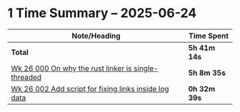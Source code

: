 # 1 Time Summary – 2025-06-24

|Note/Heading|Time Spent|
|------------|----------|
|**Total**|**5h 41m 14s**|
|[Wk 26 000 On why the rust linker is single-threaded](../../../../../../lan/topics/tooling/languages/entries/weekly/2025/Wk%2026%20000%20On%20why%20the%20rust%20linker%20is%20single-threaded.md)|**5h 8m 35s**|
|[Wk 26 002 Add script for fixing links inside log data](../../../../../../lan/llm/weekly/2025/Wk%2026%20002%20Add%20script%20for%20fixing%20links%20inside%20log%20data.md)|**0h 32m 39s**|
